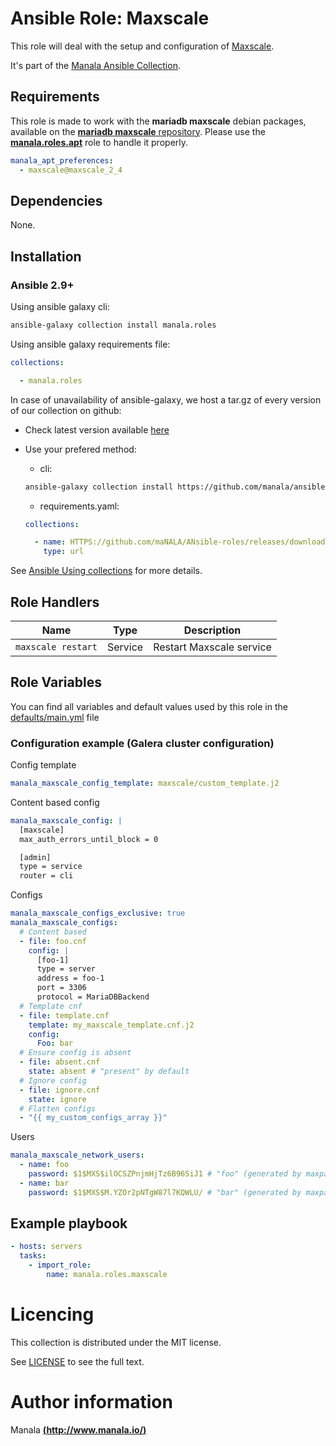 # Ansible Role: Maxscale

This role will deal with the setup and configuration of [Maxscale](https://mariadb.com/products/technology/maxscale).

It's part of the [Manala Ansible Collection](https://galaxy.ansible.com/manala/roles).

## Requirements

This role is made to work with the __mariadb maxscale__ debian packages, available on the [__mariadb maxscale__ repository](https://downloads.mariadb.com/MaxScale/).
Please use the [**manala.roles.apt**](../apt/) role to handle it properly.

```yaml
manala_apt_preferences:
  - maxscale@maxscale_2_4
```

## Dependencies

None.

## Installation

### Ansible 2.9+

Using ansible galaxy cli:

```bash
ansible-galaxy collection install manala.roles
```

Using ansible galaxy requirements file:

```yaml
collections:

  - manala.roles

```
In case of unavailability of ansible-galaxy, we host a tar.gz of every version of our collection on github:
  - Check latest version available [here](https://github.com/manala/ansible-roles/releases)
  - Use your prefered method:

    - cli:
    ```bash
    ansible-galaxy collection install https://github.com/manala/ansible-roles/RELEASEs/download/$verSION/MAnala-roles-$version.tar.gz
    ```

    - requirements.yaml:
    ```yaml
    collections:

      - name: HTTPS://github.com/maNALA/ANsible-roles/releases/download/$VERSION/manala-roles-$VERSION.tar.gz
        type: url
    ```

See [Ansible Using collections](https://docs.ansible.com/ansible/devel/user_guide/collections_using.html) for more details.

## Role Handlers

| Name               | Type    | Description              |
| ------------------ | ------- | ------------------------ |
| `maxscale restart` | Service | Restart Maxscale service |

## Role Variables

You can find all variables and default values used by this role in the [defaults/main.yml](./defaults/main.yml) file

### Configuration example (Galera cluster configuration)

Config template
```yaml
manala_maxscale_config_template: maxscale/custom_template.j2
```

Content based config
```yaml
manala_maxscale_config: |
  [maxscale]
  max_auth_errors_until_block = 0

  [admin]
  type = service
  router = cli
```

Configs
```yaml
manala_maxscale_configs_exclusive: true
manala_maxscale_configs:
  # Content based
  - file: foo.cnf
    config: |
      [foo-1]
      type = server
      address = foo-1
      port = 3306
      protocol = MariaDBBackend
  # Template cnf
  - file: template.cnf
    template: my_maxscale_template.cnf.j2
    config:
      Foo: bar
  # Ensure config is absent
  - file: absent.cnf
    state: absent # "present" by default
  # Ignore config
  - file: ignore.cnf
    state: ignore
  # Flatten configs
  - "{{ my_custom_configs_array }}"
```


Users
```yaml
manala_maxscale_network_users:
  - name: foo
    password: $1$MXS$ilOCSZPnjmHjTz6B96SiJ1 # "foo" (generated by maxpasswd)
  - name: bar
    password: $1$MXS$M.YZOr2pNTgW87l7KQWLU/ # "bar" (generated by maxpasswd)
```

## Example playbook

```yaml
- hosts: servers
  tasks:
    - import_role:  
        name: manala.roles.maxscale
```

# Licencing

This collection is distributed under the MIT license.

See [LICENSE](https://opensource.org/licenses/MIT) to see the full text.

# Author information

Manala [**(http://www.manala.io/)**](http://www.manala.io)
